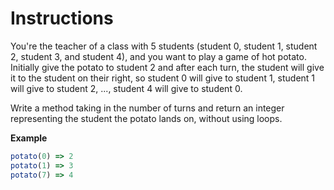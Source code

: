 # Instructions

You're the teacher of a class with 5 students (student 0, student 1, student 2, student 3, and student 4), and you want to play a game of hot potato. Initially give the potato to student 2 and after each turn, the student will give it to the student on their right, so student 0 will give to student 1, student 1 will give to student 2, ..., student 4 will give to student 0. 

Write a method taking in the number of turns and return an integer representing the student the potato lands on, without using loops.

**Example**

```js
potato(0) => 2
potato(1) => 3
potato(7) => 4
```